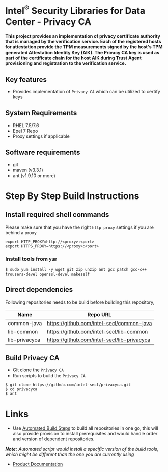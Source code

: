 # Intel<sup>®</sup> Security Libraries for Data Center  - Privacy CA
#### This project provides an implementation of privacy certificate authority that is managed by the verification service. Each of the registered hosts for attestation provide the TPM measurements signed by the host's TPM generated Attestation Identity Key (AIK). The Privacy CA key is used as part of the certificate chain for the host AIK during Trust Agent provisioning and registration to the verification service.

## Key features
- Provides implementation of `Privacy CA` which can be utilized to certify keys

## System Requirements
- RHEL 7.5/7.6
- Epel 7 Repo
- Proxy settings if applicable

## Software requirements
- git
- maven (v3.3.1)
- ant (v1.9.10 or more)

# Step By Step Build Instructions
## Install required shell commands
Please make sure that you have the right `http proxy` settings if you are behind a proxy
```shell
export HTTP_PROXY=http://<proxy>:<port>
export HTTPS_PROXY=https://<proxy>:<port>
```
### Install tools from `yum`
```shell
$ sudo yum install -y wget git zip unzip ant gcc patch gcc-c++ trousers-devel openssl-devel makeself
```

## Direct dependencies
Following repositories needs to be build before building this repository,

| Name                       | Repo URL                                                 |
| -------------------------- | -------------------------------------------------------- |
| common-java                | https://github.com/intel-secl/common-java                |
| lib-common                 | https://github.com/intel-secl/lib-common                 |
| lib-privacyca              | https://github.com/intel-secl/lib-privacyca              |

## Build Privacy CA

- Git clone the `Privacy CA`
- Run scripts to build the `Privacy CA`

```shell
$ git clone https://github.com/intel-secl/privacyca.git
$ cd privacyca
$ ant
```

# Links
 - Use [Automated Build Steps](https://01.org/intel-secl/documentation/build-installation-scripts) to build all repositories in one go, this will also provide provision to install prerequisites and would handle order and version of dependent repositories.

***Note:** Automated script would install a specific version of the build tools, which might be different than the one you are currently using*
 - [Product Documentation](https://01.org/intel-secl/documentation/intel%C2%AE-secl-dc-product-guide)

